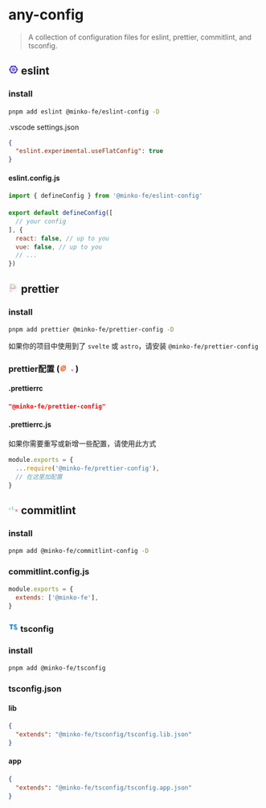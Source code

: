 # any-config

> A collection of configuration files for eslint, prettier, commitlint, and tsconfig.


## <img style="width: 20px; height: 20px" src="https://raw.githubusercontent.com/vscode-icons/vscode-icons/70702eb811036276c75b7ddf33060ee109026fe9/icons/file_type_eslint.svg" /> eslint

### install
```bash
pnpm add eslint @minko-fe/eslint-config -D
```

.vscode settings.json
```json
{
  "eslint.experimental.useFlatConfig": true
}
```

#### eslint.config.js
```js
import { defineConfig } from '@minko-fe/eslint-config'

export default defineConfig([
  // your config
], {
  react: false, // up to you
  vue: false, // up to you
  // ...
})
```

## <img style="width: 20px; height: 20px" src="https://raw.githubusercontent.com/vscode-icons/vscode-icons/70702eb811036276c75b7ddf33060ee109026fe9/icons/file_type_light_prettier.svg" /> prettier


### install

```bash
pnpm add prettier @minko-fe/prettier-config -D
```

如果你的项目中使用到了 `svelte` 或 `astro`，请安装 `@minko-fe/prettier-config`


### prettier配置 (<img src="https://raw.githubusercontent.com/vscode-icons/vscode-icons/673d2e0299287a61f16033025fdcda9b097ea19e/icons/file_type_svelte.svg" style="width: 14px;height:14px;" /> <img src="https://raw.githubusercontent.com/vscode-icons/vscode-icons/673d2e0299287a61f16033025fdcda9b097ea19e/icons/file_type_astro.svg" style="width: 14px;height:14px;" />)

#### .prettierrc
```json
"@minko-fe/prettier-config"
```

#### .prettierrc.js

如果你需要重写或新增一些配置，请使用此方式

```js
module.exports = {
  ...require('@minko-fe/prettier-config'),
  // 在这里加配置
}
```


## <img style="width: 20px; height: 20px" src="https://raw.githubusercontent.com/vscode-icons/vscode-icons/70702eb811036276c75b7ddf33060ee109026fe9/icons/file_type_commitlint.svg" /> commitlint

### install

```bash
pnpm add @minko-fe/commitlint-config -D
```
### commitlint.config.js

```js
module.exports = {
  extends: ['@minko-fe'],
}
```
### <img style="width: 20px; height: 20px" src="https://raw.githubusercontent.com/vscode-icons/vscode-icons/70702eb811036276c75b7ddf33060ee109026fe9/icons/file_type_tsconfig.svg" /> tsconfig

### install

```bash
pnpm add @minko-fe/tsconfig
```

### tsconfig.json

#### lib
```json
{
  "extends": "@minko-fe/tsconfig/tsconfig.lib.json"
}
```

#### app
```json
{
  "extends": "@minko-fe/tsconfig/tsconfig.app.json"
}
```

